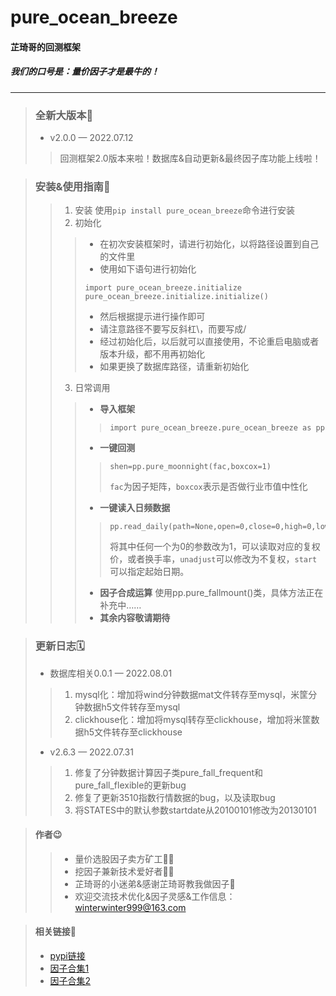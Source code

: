 # pure_ocean_breeze 
#### **芷琦哥的回测框架**
##### 我们的口号是：量价因子才是最牛的！
***

>### 全新大版本📢
>* v2.0.0 — 2022.07.12
>>回测框架2.0版本来啦！数据库&自动更新&最终因子库功能上线啦！

>### 安装&使用指南🎯
>>1. 安装
>>使用`pip install pure_ocean_breeze`命令进行安装
>>2. 初始化
>>>* 在初次安装框架时，请进行初始化，以将路径设置到自己的文件里
>>>* 使用如下语句进行初始化
>>>```
>>>import pure_ocean_breeze.initialize
>>>pure_ocean_breeze.initialize.initialize()
>>>```
>>>* 然后根据提示进行操作即可
>>>* 请注意路径不要写反斜杠\，而要写成/
>>>* 经过初始化后，以后就可以直接使用，不论重启电脑或者版本升级，都不用再初始化
>>>* 如果更换了数据库路径，请重新初始化
>>3. 日常调用
>>>* **导入框架** 
>>>>```
>>>>import pure_ocean_breeze.pure_ocean_breeze as pp
>>>>```
>>>* **一键回测** 
>>>>```
>>>>shen=pp.pure_moonnight(fac,boxcox=1)
>>>>```
>>>>`fac`为因子矩阵，`boxcox`表示是否做行业市值中性化
>>>* **一键读入日频数据**
>>>>```
>>>>pp.read_daily(path=None,open=0,close=0,high=0,low=0,tr=0,sharenum=0,volume=0,unadjust=0,>>>>start=STATES['START'])
>>>>```
>>>>将其中任何一个为0的参数改为1，可以读取对应的复权价，或者换手率，`unadjust`可以修改为不复权，`start`可以指定起始日期。
>>>* **因子合成运算** 使用pp.pure_fallmount()类，具体方法正在补充中……
>>>* **其余内容敬请期待**

>### 更新日志🗓
>* 数据库相关0.0.1 — 2022.08.01
>>1. mysql化：增加将wind分钟数据mat文件转存至mysql，米筐分钟数据h5文件转存至mysql
>>2. clickhouse化：增加将mysql转存至clickhouse，增加将米筐数据h5文件转存至clickhouse
>* v2.6.3 — 2022.07.31 
>>1. 修复了分钟数据计算因子类pure_fall_frequent和pure_fall_flexible的更新bug
>>2. 修复了更新3510指数行情数据的bug，以及读取bug
>>3. 将STATES中的默认参数startdate从20100101修改为20130101

>#### 作者😉
>>* 量价选股因子卖方矿工💁‍♂️
>>* 挖因子兼新技术爱好者💁‍♂️
>>* 芷琦哥的小迷弟&感谢芷琦哥教我做因子💐
>>* 欢迎交流技术优化&因子灵感&工作信息：winterwinter999@163.com

>#### 相关链接🔗
>* [pypi链接](https://pypi.org/project/pure-ocean-breeze/)
>* [因子合集1](https://mp.weixin.qq.com/s/5oM5qyfQL_zxEGT4HYxqEQ)
>* [因子合集2](https://mp.weixin.qq.com/mp/appmsgalbum?__biz=Mzg2MDMyMjU0Ng==&action=getalbum&album_id=2441294745860882432&scene=173&from_msgid=2247497619&from_itemidx=1&count=3&nolastread=1#wechat_redirect)
